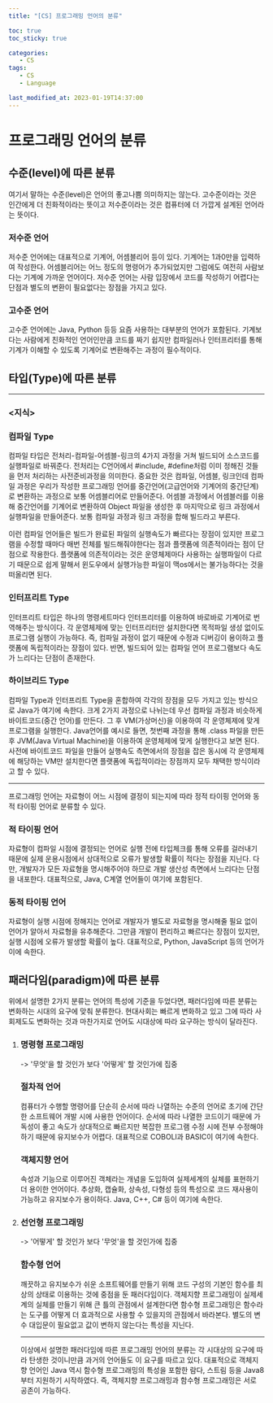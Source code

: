 ```yaml
---
title: "[CS] 프로그래밍 언어의 분류"

toc: true
toc_sticky: true

categories:
   - CS
tags:
   - CS
   - Language

last_modified_at: 2023-01-19T14:37:00
---
```


# 프로그래밍 언어의 분류



## 수준(level)에 따른 분류

여기서 말하는 수준(level)은 언어의 좋고나쁨 의미하지는 않는다. 고수준이라는 것은 인간에게 더 친화적이라는 뜻이고 저수준이라는 것은 컴퓨터에 더 가깝게 설계된 언어라는 뜻이다. 

### 저수준 언어

저수준 언어에는 대표적으로 기계어, 어셈블리어 등이 있다. 기계어는 1과0만을 입력하여 작성한다. 어셈블리어는 어느 정도의 명령어가 추가되었지만 그럼에도 여전히 사람보다는 기계에 가까운 언어이다. 저수준 언어는 사람 입장에서 코드를 작성하기 어렵다는 단점과 별도의 변환이 필요없다는 장점을 가지고 있다.

### 고수준 언어

고수준 언어에는 Java, Python 등등 요즘 사용하는 대부분의 언어가 포함된다. 기계보다는 사람에게 친화적인 언어인만큼 코드를 짜기 쉽지만 컴파일러나 인터프리터를 통해 기계가 이해할 수 있도록 기계어로 변환해주는 과정이 필수적이다.



## 타입(Type)에 따른 분류

---

### <지식>

### 컴파일 Type

컴파일 타입은 전처리-컴파일-어셈블-링크의 4가지 과정을 거쳐 빌드되어 소스코드를 실행파일로 바꿔준다. 전처리는 C언어에서 #include, #define처럼 이미 정해진 것들을 먼저 처리하는 사전준비과정을 의미한다. 중요한 것은 컴파일, 어셈블, 링크인데 컴파일 과정은 우리가 작성한 프로그래밍 언어를 중간언어(고급언어와 기계어의 중간단계)로 변환하는 과정으로 보통 어셈블리어로 만들어준다. 어셈블 과정에서 어셈블러를 이용해 중간언어를 기계어로 변환하여 Object 파일을 생성한 후 마지막으로 링크 과정에서 실행파일을 만들어준다. 보통 컴파일 과정과 링크 과정을 합해 빌드라고 부른다.

이런 컴파일 언어들은 빌드가 완료된 파일의 실행속도가 빠르다는 장점이 있지만 프로그램을 수정할 때마다 매번 전체를 빌드해줘야한다는 점과 플랫폼에 의존적이라는 점이 단점으로 작용한다. 플랫폼에 의존적이라는 것은 운영체제마다 사용하는 실행파일이 다르기 때문으로 쉽게 말해서 윈도우에서 실행가능한 파일이 맥os에서는 불가능하다는 것을 떠올리면 된다.

### 인터프리트 Type

인터프리트 타입은 하나의 명령세트마다 인터프리터를 이용하여 바로바로 기계어로 번역해주는 방식이다. 각 운영체제에 맞는 인터프리터만 설치한다면 목적파일 생성 없이도 프로그램 실행이 가능하다. 즉, 컴파일 과정이 없기 때문에 수정과 디버깅이 용이하고 플랫폼에 독립적이라는 장점이 있다. 반면, 빌드되어 있는 컴파일 언어 프로그램보다 속도가 느리다는 단점이 존재한다. 

### 하이브리드 Type

컴파일 Type과 인터프리트 Type을 혼합하여 각각의 장점을 모두 가지고 있는 방식으로 Java가 여기에 속한다. 크게 2가지 과정으로 나뉘는데 우선 컴파일 과정과 비슷하게 바이트코드(중간 언어)를 만든다. 그 후 VM(가상머신)을 이용하여 각 운영체제에 맞게 프로그램을 실행한다. Java언어를 예시로 들면, 첫번째 과정을 통해 .class 파일을 만든 후 JVM(Java Virtual Machine)을 이용하여 운영체제에 맞게 실행한다고 보면 된다. 사전에 바이트코드 파일을 만들어 실행속도 측면에서의 장점을 잡은 동시에 각 운영체제에 해당하는 VM만 설치한다면 플랫폼에 독립적이라는 장점까지 모두 채택한 방식이라고 할 수 있다. 

---

프로그래밍 언어는 자료형이 어느 시점에 결정이 되는지에 따라 정적 타이핑 언어와 동적 타이핑 언어로 분류할 수 있다.

### 적 타이핑 언어

자료형이 컴파일 시점에 결정되는 언어로 실행 전에 타입체크를 통해 오류를 걸러내기 때문에 실제 운용시점에서 상대적으로 오류가 발생할 확률이 적다는 장점을 지닌다. 다만, 개발자가 모든 자료형을 명시해주어야 하므로 개발 생산성 측면에서 느리다는 단점을 내포한다. 대표적으로, Java, C계열 언어들이 여기에 포함된다.

### 동적 타이핑 언어

자료형이 실행 시점에 정해지는 언어로 개발자가 별도로 자료형을 명시해줄 필요 없이 언어가 알아서 자료형을 유추해준다. 그만큼 개발이 편리하고 빠르다는 장점이 있지만, 실행 시점에 오류가 발생할 확률이 높다. 대표적으로, Python, JavaScript 등의 언어가 이에 속한다.



## 패러다임(paradigm)에 따른 분류

위에서 설명한 2가지 분류는 언어의 특성에 기준을 두었다면, 패러다임에 따른 분류는 변화하는 시대의 요구에 맞춰 분류한다. 현대사회는 빠르게 변화하고 있고 그에 따라 사회제도도 변화하는 것과 마찬가지로 언어도 시대상에 따라 요구하는 방식이 달라진다.

1. ### 명령형 프로그래밍

   -> '무엇'을 할 것인가 보다 '어떻게' 할 것인가에 집중

   

   ### 절차적 언어

   컴퓨터가 수행할 명령어를 단순히 순서에 따라 나열하는 수준의 언어로 초기에 간단한 소프트웨어 개발 시에 사용한 언어이다. 순서에 따라 나열한 코드이기 때문에 가독성이 좋고 속도가 상대적으로 빠르지만 복잡한 프로그램 수정 시에 전부 수정해야하기 때문에 유지보수가 어렵다. 대표적으로 COBOLl과 BASIC이 여기에 속한다.

   

   ### 객체지향 언어

   속성과 기능으로 이루어진 객체라는 개념을 도입하여 실제세계의 실체를 표현하기 더 용이한 언어이다. 추상화, 캡슐화, 상속성, 다형성 등의 특성으로 코드 재사용이 가능하고 유지보수가 용이하다. Java, C++, C# 등이 여기에 속한다.

   

2. ### 선언형 프로그래밍

   -> '어떻게' 할 것인가 보다 '무엇'을 할 것인가에 집중

   

   ### 함수형 언어

   깨끗하고 유지보수가 쉬운 소프트웨어를 만들기 위해 코드 구성의 기본인 함수를 최상의 상태로 이용하는 것에 중점을 둔 패러다임이다. 객체지향 프로그래밍이 실제세계의 실체를 만들기 위해 큰 틀의 관점에서 설계한다면 함수형 프로그래밍은 함수라는 도구를 어떻게 더 효과적으로 사용할 수 있을지의 관점에서 바라본다. 별도의 변수 대입문이 필요없고 값이 변하지 않는다는 특성을 지닌다.

   

   ---

   이상에서 설명한 패러다임에 따른 프로그래밍 언어의 분류는 각 시대상의 요구에 따라 탄생한 것이니만큼 과거의 언어들도 이 요구를 따르고 있다. 대표적으로 객체지향 언어인 Java 역시 함수형 프로그래밍의 특성을 포함한 람다, 스트림 등을 Java8부터 지원하기 시작하였다. 즉, 객체지향 프로그래밍과 함수형 프로그래밍은 서로 공존이 가능하다.

   

   





